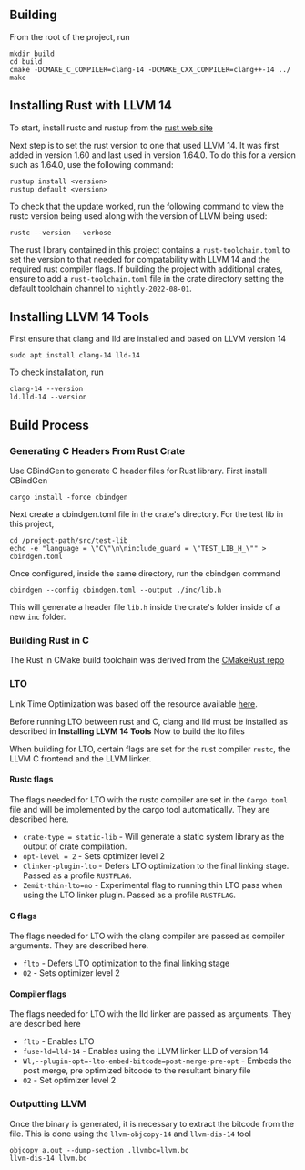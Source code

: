 ## Building

From the root of the project, run

```
mkdir build
cd build
cmake -DCMAKE_C_COMPILER=clang-14 -DCMAKE_CXX_COMPILER=clang++-14 ../
make
```

## Installing Rust with LLVM 14

To start, install rustc and rustup from the [rust web site](https://www.rust-lang.org/tools/install)

Next step is to set the rust version to one that used LLVM 14. It was first added in version 1.60 and last used in version 1.64.0. To do this for a version such as 1.64.0, use the following command:

```
rustup install <version>
rustup default <version>
```

To check that the update worked, run the following command to view the rustc version being used along with the version of LLVM being used:

```
rustc --version --verbose
```

The rust library contained in this project contains a `rust-toolchain.toml` to set the version to that needed for compatability with LLVM 14 and the required rust compiler flags. If building the project with additional crates, ensure to add a `rust-toolchain.toml` file in the crate directory setting the default toolchain channel to `nightly-2022-08-01`.

## Installing LLVM 14 Tools

First ensure that clang and lld are installed and based on LLVM version 14

```
sudo apt install clang-14 lld-14
```

To check installation, run

```
clang-14 --version
ld.lld-14 --version
```


## Build Process

### Generating C Headers From Rust Crate

Use CBindGen to generate C header files for Rust library. First install CBindGen

```
cargo install -force cbindgen
```

Next create a cbindgen.toml file in the crate's directory. For the test lib in this project,

```
cd /project-path/src/test-lib
echo -e "language = \"C\"\n\ninclude_guard = \"TEST_LIB_H_\"" > cbindgen.toml
```

Once configured, inside the same directory, run the cbindgen command

```
cbindgen --config cbindgen.toml --output ./inc/lib.h
```

This will generate a header file `lib.h` inside the crate's folder inside of a new `inc` folder.


### Building Rust in C

The Rust in CMake build toolchain was derived from the [CMakeRust repo](https://github.com/Devolutions/CMakeRust)

### LTO

Link Time Optimization was based off the resource available [here](https://blog.llvm.org/2019/09/closing-gap-cross-language-lto-between.html).

Before running LTO between rust and C, clang and lld must be installed as described in **Installing LLVM 14 Tools** 
Now to build the lto files

When building for LTO, certain flags are set for the rust compiler `rustc`, the LLVM C frontend and the LLVM linker.

#### Rustc flags

The flags needed for LTO with the rustc compiler are set in the `Cargo.toml` file and will be implemented by the cargo tool automatically. They are described here.

- `crate-type = static-lib` - Will generate a static system library as the output of crate compilation.
- `opt-level = 2` - Sets optimizer level 2
- `Clinker-plugin-lto` - Defers LTO optimization to the final linking stage. Passed as a profile `RUSTFLAG`.
- `Zemit-thin-lto=no` - Experimental flag to running thin LTO pass when using the LTO linker plugin. Passed as a profile `RUSTFLAG`.

#### C flags

The flags needed for LTO with the clang compiler are passed as compiler arguments. They are described here.

- `flto` - Defers LTO optimization to the final linking stage 
- `O2` - Sets optimizer level 2

#### Compiler flags

The flags needed for LTO with the lld linker are passed as arguments. They are described here

- `flto` - Enables LTO
- `fuse-ld=lld-14` - Enables using the LLVM linker LLD of version 14
- `Wl,--plugin-opt=-lto-embed-bitcode=post-merge-pre-opt` - Embeds the post merge, pre optimized bitcode to the resultant binary file
- `O2` - Set optimizer level 2

### Outputting LLVM

Once the binary is generated, it is necessary to extract the bitcode from the file. This is done using the `llvm-objcopy-14` and `llvm-dis-14` tool

```
objcopy a.out --dump-section .llvmbc=llvm.bc
llvm-dis-14 llvm.bc
```